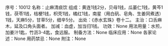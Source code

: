 序号：10012
名称：止麻清痰饮
组成：黄连1钱2分，贝母1钱，瓜蒌仁1钱，黄芩1钱，茯苓1钱，桔梗1钱，枳壳1钱，橘红1钱，南星（用白矾、皂角、生姜同煮透）1钱，天麻5分，甘草5分，细辛5分。
出处：《赤水玄珠》卷十二。
主治：口舌麻木，延及口角头面者。
加减：血虚，加当归1钱。
功效：None
用法用量：水煎，加姜汁1匙，竹沥3-4匙，食远服。
制备方法：None
临床应用：None
各家论述：None
用药禁忌：None
附注：None
